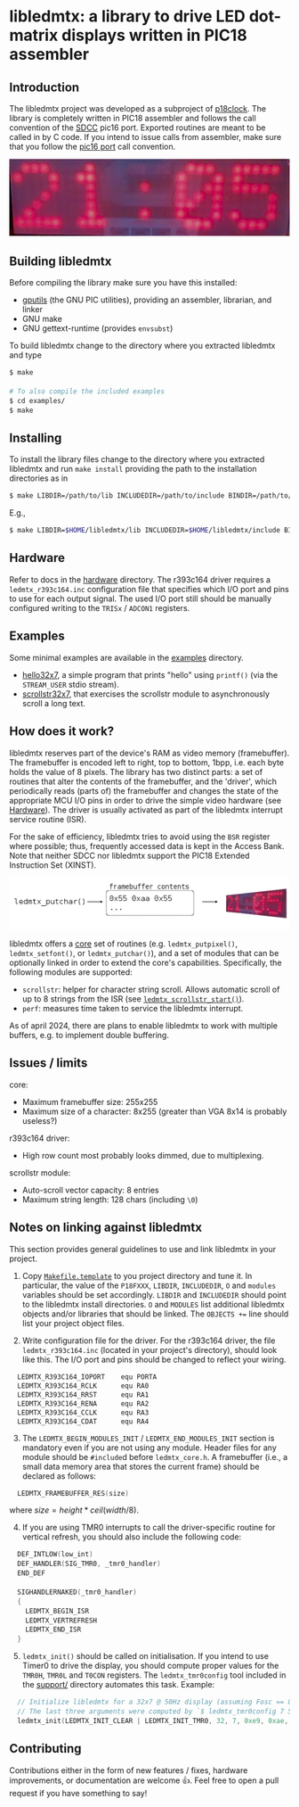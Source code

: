 # libledmtx: a library to drive LED dot-matrix displays written in PIC18 assembler

## Introduction
The libledmtx project was developed as a subproject of [p18clock](https://github.com/jalopezg-git/p18clock).
The library is completely written in PIC18 assembler and follows the call convention of the [SDCC](http://sdcc.sourceforge.net/) pic16 port.
Exported routines are meant to be called in by C code.
If you intend to issue calls from assembler, make sure that you follow the [pic16 port](http://sdcc.sourceforge.net/doc/sdccman.pdf) call convention.

![libledmtx driving a LED display](doc/demo.jpg)

## Building libledmtx
Before compiling the library make sure you have this installed:
- [gputils](https://gputils.sourceforge.io/) (the GNU PIC utilities), providing an assembler, librarian, and linker
- GNU make
- GNU gettext-runtime (provides `envsubst`)

To build libledmtx change to the directory where you extracted libledmtx and type
```bash
$ make

# To also compile the included examples
$ cd examples/
$ make
````

## Installing
To install the library files change to the directory where you extracted libledmtx and run `make install` providing the path to the installation directories as in
```bash
$ make LIBDIR=/path/to/lib INCLUDEDIR=/path/to/include BINDIR=/path/to/bin install
```
E.g.,
```bash
$ make LIBDIR=$HOME/libledmtx/lib INCLUDEDIR=$HOME/libledmtx/include BINDIR=$HOME/libledmtx/bin install
```

## Hardware
Refer to docs in the [hardware](https://github.com/jalopezg-git/libledmtx/tree/master/doc/hardware/) directory.
The r393c164 driver requires a `ledmtx_r393c164.inc` configuration file that specifies which I/O port and pins to use for each output signal.
The used I/O port still should be manually configured writing to the `TRISx` / `ADCON1` registers.

## Examples
Some minimal examples are available in the [examples](https://github.com/jalopezg-git/libledmtx/tree/master/examples/) directory.
- [hello32x7](https://github.com/jalopezg-git/libledmtx/blob/master/examples/hello32x7/hello32x7.c), a simple program that prints "hello" using `printf()` (via the `STREAM_USER` stdio stream).
- [scrollstr32x7](https://github.com/jalopezg-git/libledmtx/blob/master/examples/scrollstr32x7/scrollstr32x7.c), that exercises the scrollstr module to asynchronously scroll a long text.

## How does it work?
libledmtx reserves part of the device's RAM as video memory (framebuffer).  The framebuffer is encoded left to right, top to bottom, 1bpp, i.e. each byte holds the value of 8 pixels.
The library has two distinct parts: a set of routines that alter the contents of the framebuffer, and the 'driver', which periodically reads (parts of) the framebuffer and changes the state of the appropriate MCU I/O pins in order to drive the simple video hardware (see [Hardware](https://github.com/jalopezg-git/libledmtx/#hardware)).
The driver is usually activated as part of the libledmtx interrupt service routine (ISR).

For the sake of efficiency, libledmtx tries to avoid using the `BSR` register where possible; thus, frequently accessed data is kept in the Access Bank.
Note that neither SDCC nor libledmtx support the PIC18 Extended Instruction Set (XINST).

![libledmtx overview](doc/overview.png)

libledmtx offers a [core](https://github.com/jalopezg-git/libledmtx/blob/master/include/ledmtx_core.h) set of routines (e.g. `ledmtx_putpixel()`, `ledmtx_setfont()`, or `ledmtx_putchar()`), and a set of modules that can be optionally linked in order to extend the core's capabilities.  Specifically, the following modules are supported:
- `scrollstr`: helper for character string scroll.  Allows automatic scroll of up to 8 strings from the ISR (see [`ledmtx_scrollstr_start()`](https://github.com/jalopezg-git/libledmtx/blob/master/include/ledmtx_scrollstr.h)).
- `perf`: measures time taken to service the libledmtx interrupt.

As of april 2024, there are plans to enable libledmtx to work with multiple buffers, e.g. to implement double buffering.

## Issues / limits
core:
- Maximum framebuffer size:	255x255
- Maximum size of a character:		8x255 (greater than VGA 8x14 is probably useless?)

r393c164 driver:
- High row count most probably looks dimmed, due to multiplexing.

scrollstr module:
- Auto-scroll vector capacity:		8 entries
- Maximum string length:		128 chars (including `\0`)

## Notes on linking against libledmtx
This section provides general guidelines to use and link libledmtx in your project.

1. Copy [`Makefile.template`](https://github.com/jalopezg-git/libledmtx/blob/master/doc/Makefile.template) to you project directory and tune it.
In particular, the value of the `P18FXXX`, `LIBDIR`, `INCLUDEDIR`, `O` and `modules` variables should be set accordingly.
`LIBDIR` and `INCLUDEDIR` should point to the libledmtx install directories.
`O` and `MODULES` list additional libledmtx objects and/or libraries that should be linked.
The `OBJECTS +=` line should list your project object files.

2. Write configuration file for the driver.
For the r393c164 driver, the file `ledmtx_r393c164.inc` (located in your project's directory), should look like this.  The I/O port and pins should be changed to reflect your wiring.
```
  LEDMTX_R393C164_IOPORT	equ	PORTA
  LEDMTX_R393C164_RCLK		equ	RA0
  LEDMTX_R393C164_RRST		equ	RA1
  LEDMTX_R393C164_RENA		equ	RA2
  LEDMTX_R393C164_CCLK		equ	RA3
  LEDMTX_R393C164_CDAT		equ	RA4
```

3. The `LEDMTX_BEGIN_MODULES_INIT` / `LEDMTX_END_MODULES_INIT` section is mandatory even if you are not using any module.
Header files for any module should be `#include`d before `ledmtx_core.h`.
A framebuffer (i.e., a small data memory area that stores the current frame) should be declared as follows:
```c
  LEDMTX_FRAMEBUFFER_RES(size)
```
where $size = height * ceil(width / 8)$.

4. If you are using TMR0 interrupts to call the driver-specific routine for vertical refresh, you should also include the following code:
```c
  DEF_INTLOW(low_int)
  DEF_HANDLER(SIG_TMR0, _tmr0_handler)
  END_DEF

  SIGHANDLERNAKED(_tmr0_handler)
  {
    LEDMTX_BEGIN_ISR
    LEDMTX_VERTREFRESH
    LEDMTX_END_ISR
  }
```

5. `ledmtx_init()` should be called on initialisation.  If you intend to use Timer0 to drive the display, you should compute proper values for the `TMR0H`, `TMR0L` and `T0CON` registers.
The `ledmtx_tmr0config` tool included in the [support/](https://github.com/jalopezg-git/libledmtx/tree/master/support/) directory automates this task.
Example:
```c
  // Initialize libledmtx for a 32x7 @ 50Hz display (assuming Fosc == 8MHz)
  // The last three arguments were computed by `$ ledmtx_tmr0config 7 50 8000000`
  ledmtx_init(LEDMTX_INIT_CLEAR | LEDMTX_INIT_TMR0, 32, 7, 0xe9, 0xae, 0x88)
```

## Contributing
Contributions either in the form of new features / fixes, hardware improvements, or documentation are welcome :+1:.
Feel free to open a pull request if you have something to say!
